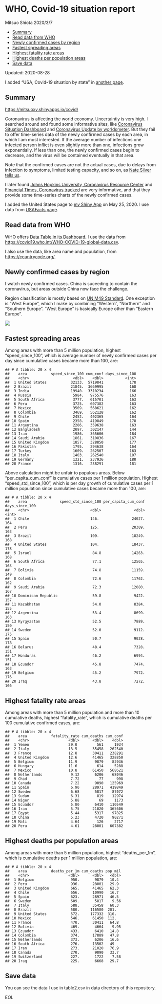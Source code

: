 WHO, Covid-19 situation report
================
Mitsuo Shiota
2020/3/7

  - [Summary](#summary)
  - [Read data from WHO](#read-data-from-who)
  - [Newly confirmed cases by region](#newly-confirmed-cases-by-region)
  - [Fastest spreading areas](#fastest-spreading-areas)
  - [Highest fatality rate areas](#highest-fatality-rate-areas)
  - [Highest deaths per population
    areas](#highest-deaths-per-population-areas)
  - [Save data](#save-data)

Updated: 2020-08-28

I added “USA, Covid-19 situation by state” in [another page](USA.md).

## Summary

<https://mitsuoxv.shinyapps.io/covid/>

Coronavirus is affecting the world economy. Uncertaintiy is very high. I
searched around and found some informative sites, like [Coronavirus
Situation
Dashboard](https://who.maps.arcgis.com/apps/opsdashboard/index.html#/c88e37cfc43b4ed3baf977d77e4a0667)
and [Coronavirus Update by
worldometer](https://www.worldometers.info/coronavirus/). But they fail
to offer time-series data of the newly confirmed cases by each area, in
which I am most interested. If the average number of infections one
infected person inflict is even slightly more than one, infections grow
exponentially. If less than one, the newly confirmed cases begin to
decrease, and the virus will be contained eventually in that area.

Note that the confirmed cases are not the actual cases, due to delays
from infection to symptoms, limited testing capacity, and so on, as
[Nate Silver tells
us](https://fivethirtyeight.com/features/coronavirus-case-counts-are-meaningless/).

I later found [Johns Hopkins University, Coronavirus Resource
Center](https://coronavirus.jhu.edu/) and [Financial Times, Coronavirus
tracked](https://www.ft.com/content/a26fbf7e-48f8-11ea-aeb3-955839e06441)
are very informative, and that they provide some time-series charts of
the newly confirmed cases.

I added the United States page to [my Shiny
App](https://mitsuoxv.shinyapps.io/covid/) on May 25, 2020. I use data
from [USAFacts
page](https://usafacts.org/visualizations/coronavirus-covid-19-spread-map/).

## Read data from WHO

WHO offers [Data Table in its Dashboard](https://covid19.who.int/table).
I use the data from
<https://covid19.who.int/WHO-COVID-19-global-data.csv>.

I also use the data, like area name and population, from
<https://countrycode.org/>.

## Newly confirmed cases by region

I watch newly confirmed cases. China is suceeding to contain the
coronavirus, but areas outside China now face the challenge.

Region classification is mostly based on [UN M49
Standard](https://unstats.un.org/unsd/methodology/m49/). One exception
is “West Europe”, which I make by combining “Western”, “Northern” and
“Southern Europe”. “West Europe” is basically Europe other than
“Eastern Europe”.

![](README_files/figure-gfm/chart-1.png)<!-- -->

## Fastest spreading areas

Among areas with more than 5 million population, highest
“speed\_since\_100”, which is average number of newly confirmed cases
per day since cumulative cases became more than 100, are:

    ## # A tibble: 20 x 4
    ##    area           speed_since_100 cum_conf days_since_100
    ##    <chr>                    <dbl>    <dbl>          <int>
    ##  1 United States           32133.  5719841            178
    ##  2 Brazil                  21845.  3669995            168
    ##  3 India                   19940.  3310234            166
    ##  4 Russia                   5984.   975576            163
    ##  5 South Africa             3777.   615701            163
    ##  6 Peru                     3725.   607382            163
    ##  7 Mexico                   3509.   568621            162
    ##  8 Colombia                 3469.   562128            162
    ##  9 Chile                    2452.   402365            164
    ## 10 Spain                    2358.   419849            178
    ## 11 Argentina                2206.   359638            163
    ## 12 Bangladesh               2097.   302147            144
    ## 13 Iran                     1986.   365606            184
    ## 14 Saudi Arabia             1861.   310836            167
    ## 15 United Kingdom           1857.   328850            177
    ## 16 Pakistan                 1795.   294638            164
    ## 17 Turkey                   1609.   262507            163
    ## 18 Italy                    1403.   262540            187
    ## 19 Germany                  1321.   237936            180
    ## 20 France                   1316.   238291            181

Above calculation might be unfair to populous areas. Below
“per\_capita\_cum\_conf” is cumulative cases per 1 million population.
Highest “speed\_std\_since\_100”, which is per day growth of cumulative
cases per 1 million population since cumulative cases became more than
100, are:

    ## # A tibble: 20 x 4
    ##    area               speed_std_since_100 per_capita_cum_conf days_since_100
    ##    <chr>                            <dbl>               <dbl>          <int>
    ##  1 Chile                            146.               24027.            164
    ##  2 Peru                             125.               20309.            163
    ##  3 Brazil                           109.               18249.            168
    ##  4 United States                    104.               18437.            178
    ##  5 Israel                            84.8              14263.            168
    ##  6 South Africa                      77.1              12565.            163
    ##  7 Bolivia                           74.8              11159.            149
    ##  8 Colombia                          72.6              11762.            162
    ##  9 Saudi Arabia                      72.3              12080.            167
    ## 10 Dominican Republic                59.8               9422.            157
    ## 11 Kazakhstan                        54.0               8384.            155
    ## 12 Argentina                         53.4               8699.            163
    ## 13 Kyrgyzstan                        52.5               7889.            150
    ## 14 Sweden                            52.0               9112.            175
    ## 15 Spain                             50.7               9028.            178
    ## 16 Belarus                           48.4               7328.            151
    ## 17 Honduras                          46.2               6994.            151
    ## 18 Ecuador                           45.8               7474.            163
    ## 19 Belgium                           45.2               7972.            176
    ## 20 Iraq                              43.8               7272.            166

## Highest fatality rate areas

Among areas with more than 5 million population and more than 10
cumulative deaths, highest “fatality\_rate”, which is cumulative deaths
per 100 cumulative confirmed cases, are:

    ## # A tibble: 20 x 4
    ##    area           fatality_rate cum_deaths cum_conf
    ##    <chr>                  <dbl>      <dbl>    <dbl>
    ##  1 Yemen                  29.0         561     1934
    ##  2 Italy                  13.5       35458   262540
    ##  3 France                 12.8       30411   238291
    ##  4 United Kingdom         12.6       41465   328850
    ##  5 Belgium                11.9        9879    82936
    ##  6 Hungary                11.6         614     5288
    ##  7 Mexico                 10.8       61450   568621
    ##  8 Netherlands             9.12       6206    68046
    ##  9 Chad                    7.72         77      998
    ## 10 Canada                  7.22       9090   125969
    ## 11 Spain                   6.90      28971   419849
    ## 12 Sweden                  6.68       5817    87072
    ## 13 Sudan                   6.31        819    12974
    ## 14 Niger                   5.88         69     1173
    ## 15 Ecuador                 5.80       6410   110549
    ## 16 Iran                    5.75      21020   365606
    ## 17 Egypt                   5.44       5317    97825
    ## 18 China                   5.23       4720    90271
    ## 19 Mali                    4.64        126     2717
    ## 20 Peru                    4.61      28001   607382

## Highest deaths per population areas

Among areas with more than 5 million population, highest
“deaths\_per\_1m”, which is cumulative deaths per 1 million
population, are:

    ## # A tibble: 20 x 4
    ##    area           deaths_per_1m cum_deaths pop_mil
    ##    <chr>                  <dbl>      <dbl>   <dbl>
    ##  1 Belgium                 950.       9879   10.4 
    ##  2 Peru                    936.      28001   29.9 
    ##  3 United Kingdom          665.      41465   62.3 
    ##  4 Chile                   656.      10990   16.7 
    ##  5 Spain                   623.      28971   46.5 
    ##  6 Sweden                  609.       5817    9.56
    ##  7 Italy                   588.      35458   60.3 
    ##  8 Brazil                  580.     116580  201.  
    ##  9 United States           572.     177332  310.  
    ## 10 Mexico                  546.      61450  112.  
    ## 11 France                  470.      30411   64.8 
    ## 12 Bolivia                 469.       4664    9.95
    ## 13 Ecuador                 433.       6410   14.8 
    ## 14 Colombia                374.      17889   47.8 
    ## 15 Netherlands             373.       6206   16.6 
    ## 16 South Africa            276.      13502   49   
    ## 17 Iran                    273.      21020   76.9 
    ## 18 Canada                  270.       9090   33.7 
    ## 19 Switzerland             227.       1722    7.58
    ## 20 Iraq                    225.       6668   29.7

## Save data

You can see the data I use in table2.csv in data directory of this
repository.

EOL
